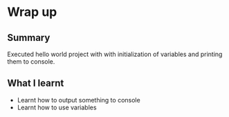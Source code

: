 # Wrap up

## Summary

Executed hello world project with with initialization of variables and printing them to console.

## What I learnt

- Learnt how to output something to console
- Learnt how to use variables